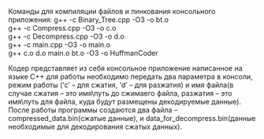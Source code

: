 Команды для компиляции файлов и линкования консольного приложения:
g++ -c Binary_Tree.cpp -O3 -o bt.o  
g++ -c Compress.cpp -O3 -o c.o  
g++ -c Decompress.cpp -O3 -o d.o  
g++ -c main.cpp -O3 -o main.o  
g++ c.o d.o main.o bt.o -O3 -o HuffmanCoder  
  
  
Кодер представляет из себя консольное приложение написанное на языке C++ для работы необходимо передать два параметра в консоли, режим работы (‘c’ – для сжатия, ‘d’ – для разжатия) и имя файла(в случае сжатия – это имя\путь до сжимаего файла, разжатия – это имя\путь для файла, куда будут размещены декодируемые данные). После работы программы создаются два файла – compressed_data.bin(сжатые данные), и data_for_decompress.bin(данные необходимые для декодирования сжатых данных).
